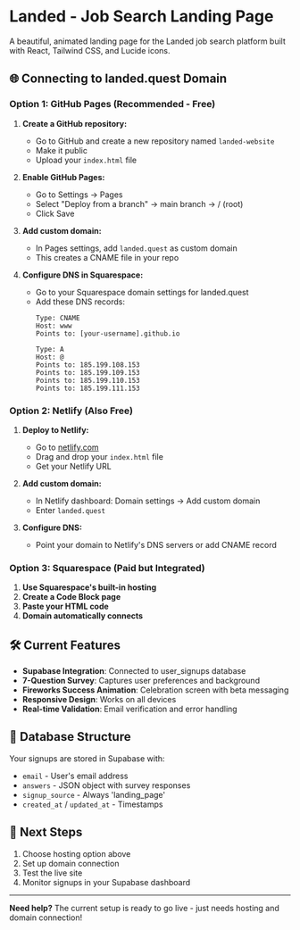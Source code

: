 # Landed - Job Search Landing Page

A beautiful, animated landing page for the Landed job search platform built with React, Tailwind CSS, and Lucide icons.  

## 🌐 **Connecting to landed.quest Domain**  

### Option 1: GitHub Pages (Recommended - Free)

1. **Create a GitHub repository:**
   - Go to GitHub and create a new repository named `landed-website`
   - Make it public
   - Upload your `index.html` file

2. **Enable GitHub Pages:**
   - Go to Settings → Pages
   - Select "Deploy from a branch" → main branch → / (root)
   - Click Save

3. **Add custom domain:**
   - In Pages settings, add `landed.quest` as custom domain
   - This creates a CNAME file in your repo

4. **Configure DNS in Squarespace:**
   - Go to your Squarespace domain settings for landed.quest
   - Add these DNS records:
     ```
     Type: CNAME
     Host: www
     Points to: [your-username].github.io
     
     Type: A
     Host: @
     Points to: 185.199.108.153
     Points to: 185.199.109.153
     Points to: 185.199.110.153
     Points to: 185.199.111.153
     ```

### Option 2: Netlify (Also Free)

1. **Deploy to Netlify:**
   - Go to [netlify.com](https://netlify.com)
   - Drag and drop your `index.html` file
   - Get your Netlify URL

2. **Add custom domain:**
   - In Netlify dashboard: Domain settings → Add custom domain
   - Enter `landed.quest`

3. **Configure DNS:**
   - Point your domain to Netlify's DNS servers or add CNAME record

### Option 3: Squarespace (Paid but Integrated)

1. **Use Squarespace's built-in hosting**
2. **Create a Code Block page**
3. **Paste your HTML code**
4. **Domain automatically connects**

## 🛠️ **Current Features**

- **Supabase Integration**: Connected to user_signups database
- **7-Question Survey**: Captures user preferences and background
- **Fireworks Success Animation**: Celebration screen with beta messaging
- **Responsive Design**: Works on all devices
- **Real-time Validation**: Email verification and error handling

## 📧 **Database Structure**

Your signups are stored in Supabase with:
- `email` - User's email address
- `answers` - JSON object with survey responses  
- `signup_source` - Always 'landing_page'
- `created_at` / `updated_at` - Timestamps

## 🚀 **Next Steps**

1. Choose hosting option above
2. Set up domain connection
3. Test the live site
4. Monitor signups in your Supabase dashboard

---

**Need help?** The current setup is ready to go live - just needs hosting and domain connection! 
